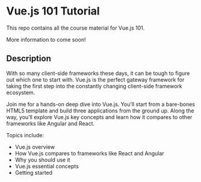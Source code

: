 # Vue.js 101 Tutorial

This repo contains all the course material for Vue.js 101.

More information to come soon!

## Description

With so many client-side frameworks these days, it can be tough to figure out which one to start with. Vue.js is the perfect gateway framework for taking the first step into the constantly changing client-side framework ecosystem.

Join me for a hands-on deep dive into Vue.js. You’ll start from a bare-bones HTML5 template and build three applications from the ground up. Along the way, you’ll explore Vue.js key concepts and learn how it compares to other frameworks like Angular and React.

Topics include:

* Vue.js overview
* How Vue.js compares to frameworks like React and Angular
* Why you should use it
* Vue.js essential concepts
* Getting started
